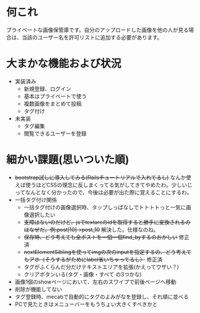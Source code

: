 # 何これ
プライベートな画像保管庫です。自分のアップロードした画像を他の人が見る場合は、当該のユーザー名を許可リストに追加する必要があります。

# 大まかな機能および状況
- 実装済み
  - 新規登録、ログイン
  - 基本はプライベートで使う
  - 複数画像をまとめて投稿
  - タグ付け
- 未実装
  - タグ編集
  - 閲覧できるユーザーを登録

# 細かい課題(思いついた順)
- ~~bootstrap試しに導入してみる(Railsチュートリアルで入れてるし)~~ なんか使えば使うほどCSSの理念に反しまくってる気がしてきてやめたわ。少しいじってなんとなく分かったので、今後は必要が出た際に覚えることにするわ。
- 一括タグ付け関係
  - 一括タグ付けの画像選択時、タップしっぱなしでトトトトっと一気に画像選択したい
  - ~~支障はないのだけど、jsでtextareのidを取得すると勝手に変換されるのはなぜだ。例:post[10]→post_10~~ 解決した。仕様なのね。
  - ~~保存時、どう考えても全ポストを一個一個find_byするのおかしい~~ 修正済
  - ~~nextElementSiblingを使ってimgの次のinputを指定するの、どう考えてもアホ（そうするがためにlabel省いちゃってるし）~~ 修正済
  - タグがふくらんだ分だけテキストエリアを拡張(かえってウザい？)
  - クリアボタンいる(タグ・画像・すべて の3つかな)
- 画像1個のshowページにおいて、左右のスワイプで前後ページへ移動
- 削除が機能してない
- タグ登録時、mecabで自動的にタグのよみがなを登録し、それ順に並べる
- PCで見たときはメニューバーをもうちょい大きくすべきかと